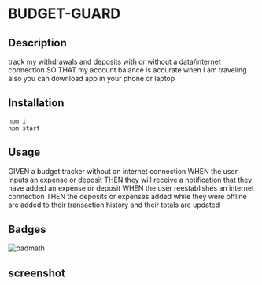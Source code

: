 # BUDGET-GUARD

## Description 

track my withdrawals and deposits with or without a data/internet connection
SO THAT my account balance is accurate when I am traveling
also you can download app in your phone or laptop


## Installation
```
npm i
npm start
```


## Usage 
GIVEN a budget tracker without an internet connection
WHEN the user inputs an expense or deposit
THEN they will receive a notification that they have added an expense or deposit
WHEN the user reestablishes an internet connection
THEN the deposits or expenses added while they were offline are added to their transaction history and their totals are updated


## Badges

![badmath](https://img.shields.io/github/languages/top/nielsenjared/badmath)

##  screenshot 
